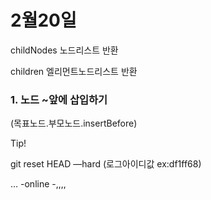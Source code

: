 # 2월20일

childNodes  노드리스트 반환

children 엘리먼트노드리스트 반환



### 1. 노드 ~앞에 삽입하기

(목표노드.부모노드.insertBefore)



Tip!

git reset HEAD —hard (로그아이디값 ex:df1ff68)

… -online -,,,,



